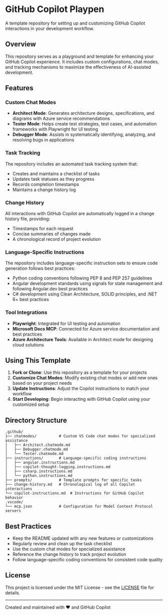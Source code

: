 # GitHub Copilot Playpen

A template repository for setting up and customizing GitHub Copilot interactions in your development workflow.

## Overview

This repository serves as a playground and template for enhancing your GitHub Copilot experience. It includes custom configurations, chat modes, and tracking mechanisms to maximize the effectiveness of AI-assisted development.

## Features

### Custom Chat Modes

- **Architect Mode**: Generates architecture designs, specifications, and diagrams with Azure service recommendations
- **Tester Mode**: Helps create test strategies, test cases, and automation frameworks with Playwright for UI testing
- **Debugger Mode**: Assists in systematically identifying, analyzing, and resolving bugs in applications

### Task Tracking

The repository includes an automated task tracking system that:
- Creates and maintains a checklist of tasks
- Updates task statuses as they progress
- Records completion timestamps
- Maintains a change history log

### Change History

All interactions with GitHub Copilot are automatically logged in a change history file, providing:
- Timestamps for each request
- Concise summaries of changes made
- A chronological record of project evolution

### Language-Specific Instructions

The repository includes language-specific instruction sets to ensure code generation follows best practices:
- Python coding conventions following PEP 8 and PEP 257 guidelines
- Angular development standards using signals for state management and following Angular.dev best practices
- C# development using Clean Architecture, SOLID principles, and .NET 6+ best practices

### Tool Integrations

- **Playwright**: Integrated for UI testing and automation
- **Microsoft Docs MCP**: Connected for Azure service documentation and best practices
- **Azure Architecture Tools**: Available in Architect mode for designing cloud solutions

## Using This Template

1. **Fork or Clone**: Use this repository as a template for your projects
2. **Customize Chat Modes**: Modify existing chat modes or add new ones based on your project needs
3. **Update Instructions**: Adjust the Copilot instructions to match your workflow
4. **Start Developing**: Begin interacting with GitHub Copilot using your customized setup

## Directory Structure

```
.github/
├── chatmodes/          # Custom VS Code chat modes for specialized assistance
│   ├── Architect.chatmode.md
│   ├── Debugger.chatmode.md
│   └── Tester.chatmode.md
├── instructions/       # Language-specific coding instructions
│   ├── angular.instructions.md
│   ├── copilot-thought-logging.instructions.md
│   ├── csharp.instructions.md
│   └── python.instructions.md
├── prompts/            # Template prompts for specific tasks
├── change-history.md   # Chronological log of all Copilot interactions
└── copilot-instructions.md  # Instructions for GitHub Copilot behavior
.vscode/
└── mcp.json            # Configuration for Model Context Protocol servers
```

## Best Practices

- Keep the README updated with any new features or customizations
- Regularly review and clean up the task checklist
- Use the custom chat modes for specialized assistance
- Reference the change history to track project evolution
- Follow language-specific coding conventions for consistent code quality

## License

This project is licensed under the MIT License - see the [LICENSE](LICENSE) file for details.

---

Created and maintained with ❤️ and GitHub Copilot
